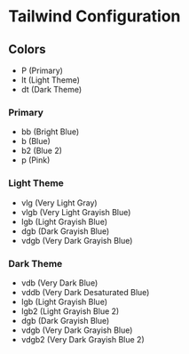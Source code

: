 # Tailwind Configuration

## Colors

- P (Primary)
- lt (Light Theme)
- dt (Dark Theme)

### Primary

- bb (Bright Blue)
- b (Blue)
- b2 (Blue 2)
- p (Pink)

### Light Theme

- vlg (Very Light Gray)
- vlgb (Very Light Grayish Blue)
- lgb (Light Grayish Blue)
- dgb (Dark Grayish Blue)
- vdgb (Very Dark Grayish Blue)

### Dark Theme

- vdb (Very Dark Blue)
- vddb (Very Dark Desaturated Blue)
- lgb (Light Grayish Blue)
- lgb2 (Light Grayish Blue 2)
- dgb (Dark Grayish Blue)
- vdgb (Very Dark Grayish Blue)
- vdgb2 (Very Dark Grayish Blue 2)
